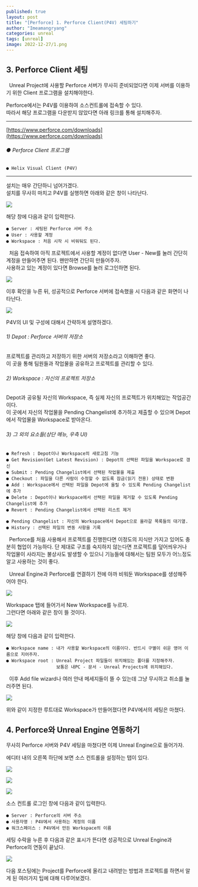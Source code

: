 ```yaml
---
published: true
layout: post
title: "[Perforce] 1. Perforce Client(P4V) 세팅하기"
author: "Imeamangryang"
categories: unreal
tags: [unreal]
image: 2022-12-27/1.png
--- 
```


## 3. Perforce Client 세팅
&nbsp; Unreal Project에 사용할 Perforce 서버가 무사히 준비되었다면 이제 서버를 이용하기 위한 Client 프로그램을 설치해야한다.  

Perforce에서는 P4V를 이용하여 소스컨트롤에 접속할 수 있다.  
따라서 해당 프로그램을 다운받지 않았다면 아래 링크를 통해 설치해주자.    

***
[https://www.perforce.com/downloads](https://www.perforce.com/downloads)
###### ● Perforce Client 프로그램
    ● Helix Visual Client (P4V)

***

설치는 매우 간단하니 넘어가겠다.  
설치를 무사히 마치고 P4V를 실행하면 아래와 같은 창이 나타난다.  

![](/assets/img/2022-12-27/2.PNG)

해당 창에 다음과 같이 입력한다.
```
● Server : 세팅된 Perforce 서버 주소
● User : 사용할 계정 
● Workspace : 처음 시작 시 비워둬도 된다.
```
&nbsp; 처음 접속하여 아직 프로젝트에서 사용할 계정이 없다면 User - New를 눌러 간단히 계정을 만들어주면 된다. 왠만하면 간단히 만들어주자.  
사용하고 있는 계정이 있다면 Browse를 눌러 로그인하면 된다.

![](/assets/img/2022-12-27/3.PNG)

이후 확인을 누른 뒤, 성공적으로 Perforce 서버에 접속했을 시 다음과 같은 화면이 나타난다.

![](/assets/img/2022-12-27/4.PNG)

P4V의 UI 및 구성에 대해서 간략하게 설명하겠다. 


###### 1) Depot : Perforce 서버의 저장소
프로젝트를 관리하고 저장하기 위한 서버의 저장소라고 이해하면 좋다.  
이 곳을 통해 팀원들과 작업물을 공유하고 프로젝트를 관리할 수 있다.  
###### 2) Workspace : 자신의 프로젝트 저장소
Depot과 공유될 자신의 Workspace, 즉 실제 자신의 프로젝트가 위치해있는 작업공간이다.  
이 곳에서 자신의 작업물을 Pending Changelist에 추가하고 제출할 수 있으며 Depot에서 작업물을 Workspace로 받아온다.  
###### 3) 그 외의 요소들(상단 메뉴, 우측 UI)
```
● Refresh : Depot이나 Workspace의 새로고침 기능
● Get Revision(Get Latest Revision) : Depot의 선택된 파일을 Workspace로 갱신
● Submit : Pending Changelist에서 선택된 작업물을 제출
● Checkout : 파일을 다른 사람이 수정할 수 없도록 잠금(읽기 전용) 상태로 변환
● Add : Workspace에서 선택된 파일을 Depot에 올릴 수 있도록 Pending Changelist에 추가 
● Delete : Depot이나 Workspace에서 선택된 파일을 제거할 수 있도록 Pending Changelist에 추가
● Revert : Pending Changelist에서 선택된 리스트 제거

● Pending Changelist : 자신의 Workspace에서 Depot으로 올라갈 목록들의 대기열.
● History : 선택된 파일의 변동 사항을 기록 
```

&nbsp; Perforce를 처음 사용해서 프로젝트를 진행한다면 이정도의 지식만 가지고 있어도 충분히 협업이 가능하다. 단 제대로 구조를 숙지하지 않는다면 프로젝트를 덮어씌우거나 작업물이 사라지는 불상사도 발생할 수 있으니 기능들에 대해서는 팀원 모두가 어느정도 알고 사용하는 것이 좋다.  

&nbsp; Unreal Engine과 Perforce를 연결하기 전에 아까 비워둔 Workspace를 생성해주어야 한다.

![](/assets/img/2022-12-27/5.png)

Workspace 탭에 들어가서 New Workspace를 누르자.  
그런다면 아래와 같은 창이 뜰 것이다.

![](/assets/img/2022-12-27/6.PNG)

해당 창에 다음과 같이 입력한다.  
```
● Workspace name : 내가 사용할 Workspace의 이름이다. 반드시 구별이 쉬운 영어 이름으로 지어주자.
● Workspace root : Unreal Project 파일들이 위치해있는 폴더를 지정해주자.
                   보통은 내PC - 문서 - Unreal Projects에 위치해있다.
```
&nbsp; 이후 Add file wizard나 여러 안내 메세지들이 뜰 수 있는데 그냥 무시하고 취소를 눌러주면 된다.

![](/assets/img/2022-12-27/8.PNG)

위와 같이 지정한 루트대로 Workspace가 만들어졌다면 P4V에서의 세팅은 마쳤다.

## 4. Perforce와 Unreal Engine 연동하기
무사히 Perforce 서버와 P4V 세팅을 마쳤다면 이제 Unreal Engine으로 들어가자.  

에디터 내의 오른쪽 하단에 보면 소스 컨트롤을 설정하는 탭이 있다.

![](/assets/img/2022-12-27/9.PNG)

![](/assets/img/2022-12-27/10.PNG)

![](/assets/img/2022-12-27/11.PNG)

소스 컨트롤 로그인 창에 다음과 같이 입력한다.
```
● Server : Perforce의 서버 주소
● 사용자명 : P4V에서 사용하는 계정의 이름
● 워크스페이스 : P4V에서 만든 Workspace의 이름
```

세팅 수락을 누른 후 다음과 같은 표시가 뜬다면 성공적으로 Unreal Engine과 Perforce의 연동이 끝났다.

![](/assets/img/2022-12-27/12.PNG)

다음 포스팅에는 Project를 Perforce에 올리고 내려받는 방법과 프로젝트를 하면서 알게 된 여러가지 팁에 대해 다루어보겠다.
